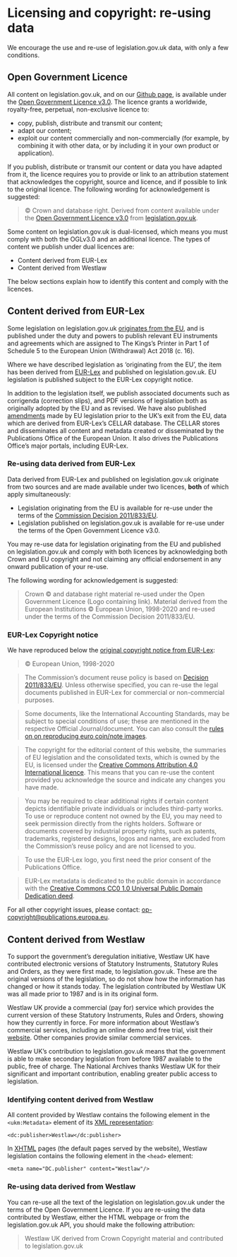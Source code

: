 # Licensing and copyright: re-using data

We encourage the use and re-use of legislation.gov.uk data, with only a few conditions. 

## Open Government Licence

All content on legislation.gov.uk, and on our [Github page](https://github.com/legislation), is available under the [Open Government Licence v3.0](https://www.nationalarchives.gov.uk/doc/open-government-licence/version/3/). The licence grants a worldwide, royalty-free, perpetual, non-exclusive licence to:

 * copy, publish, distribute and transmit our content;
 * adapt our content;
 * exploit our content commercially and non-commercially (for example, by combining it with other data, or by including it in your own product or application).

If you publish, distribute or transmit our content or data you have adapted from it, the licence requires you to provide or link to an attribution statement that acknowledges the copyright, source and licence, and if possible to link to the original licence. The following wording for acknowledgement is suggested:

 > © Crown and database right. Derived from content available under the [Open Government Licence v3.0](https://www.nationalarchives.gov.uk/doc/open-government-licence/version/3/) from [legislation.gov.uk](https://www.legislation.gov.uk).

Some content on legislation.gov.uk is dual-licensed, which means you must comply with both the OGLv3.0 and an additional licence. The types of content we publish under dual licences are:

 * Content derived from EUR-Lex
 * Content derived from Westlaw

The below sections explain how to identify this content and comply with the licences.

## Content derived from EUR-Lex

Some legislation on legislation.gov.uk [originates from the EU](https://www.legislation.gov.uk/eu-origin), and is published under the duty and powers to publish relevant EU instruments and agreements which are assigned to The Kings’s Printer in Part 1 of Schedule 5 to the European Union (Withdrawal) Act 2018 (c. 16).

Where we have described legislation as ‘originating from the EU’, the item has been derived from [EUR-Lex](https://eur-lex.europa.eu) and published on legislation.gov.uk. EU legislation is published subject to the EUR-Lex copyright notice.

In addition to the legislation itself, we publish associated documents such as corrigenda (correction slips), and PDF versions of legislation both as originally adopted by the EU and as revised. We have also published [amendments](model/effects.md) made by EU legislation prior to the UK’s exit from the EU, data which are derived from EUR-Lex’s CELLAR database. The CELLAR stores and disseminates all content and metadata created or disseminated by the Publications Office of the European Union. It also drives the Publications Office’s major portals, including EUR-Lex.

### Re-using data derived from EUR-Lex

Data derived from EUR-Lex and published on legislation.gov.uk originate from two sources and are made available under two licences, **both** of which apply simultaneously:

 * Legislation originating from the EU is available for re-use under the terms of the [Commission Decision 2011/833/EU](https://eur-lex.europa.eu/legal-content/EN/TXT/?uri=CELEX:32011D0833).
 * Legislation published on legislation.gov.uk is available for re-use under the terms of the Open Government Licence v3.0.

You may re-use data for legislation originating from the EU and published on legislation.gov.uk and comply with both licences by acknowledging both Crown and EU copyright and not claiming any official endorsement in any onward publication of your re-use.

The following wording for acknowledgement is suggested:

 > Crown © and database right material re-used under the Open Government Licence (Logo containing link). Material derived from the European Institutions © European Union, 1998-2020 and re-used under the terms of the Commission Decision 2011/833/EU.

### EUR-Lex Copyright notice

We have reproduced below the [original copyright notice from EUR-Lex](https://webarchive.nationalarchives.gov.uk/eu-exit/20201231140419/https://eur-lex.europa.eu/content/legal-notice/legal-notice.html#2.%20droits):

> © European Union, 1998-2020

> The Commission’s document reuse policy is based on [Decision 2011/833/EU](https://webarchive.nationalarchives.gov.uk/eu-exit/20201231140419mp_/https://eur-lex.europa.eu/legal-content/EN/TXT/?uri=CELEX:32011D0833). Unless otherwise specified, you can re-use the legal documents published in EUR-Lex for commercial or non-commercial purposes.

> Some documents, like the International Accounting Standards, may be subject to special conditions of use; these are mentioned in the respective Official Journal/document. You can also consult the [rules on on reproducing euro coin/note images](​​[https://webarchive.nationalarchives.gov.uk/eu-exit/20201231140419mp_/https://ec.europa.eu/info/business-economy-euro/euro-area/euro-coins-and-notes/copyright-and-reproduction-rules-euro-coins-and-notes_en#reproduction-rules-for-coins](https://webarchive.nationalarchives.gov.uk/eu-exit/20201231140419mp_/https://ec.europa.eu/info/business-economy-euro/euro-area/euro-coins-and-notes/copyright-and-reproduction-rules-euro-coins-and-notes_en#reproduction-rules-for-coins)).

> The copyright for the editorial content of this website, the summaries of EU legislation and the consolidated texts, which is owned by the EU, is licensed under the [Creative Commons Attribution 4.0 International licence​​](https://creativecommons.org/licenses/by/4.0/). This means that you can re-use the content provided you acknowledge the source and indicate any changes you have made.

> You may be required to clear additional rights if certain content depicts identifiable private individuals or includes third-party works. To use or reproduce content not owned by the EU, you may need to seek permission directly from the rights holders. Software or documents covered by industrial property rights, such as patents, trademarks, registered designs, logos and names, are excluded from the Commission’s reuse policy and are not licensed to you.

> To use the EUR-Lex logo, you first need the prior consent of the Publications Office.

> EUR-Lex metadata is dedicated to the public domain in accordance with the [Creative Commons CC0 1.0 Universal Public Domain Dedication deed​​](https://creativecommons.org/publicdomain/zero/1.0/).

For all other copyright issues, please contact: [op-copyright@publications.europa.eu](mailto:op-copyright@publications.europa.eu)​​.

## Content derived from Westlaw
 
To support the government’s deregulation initiative, Westlaw UK have contributed electronic versions of Statutory Instruments, Statutory Rules and Orders, as they were first made, to legislation.gov.uk. These are the original versions of the legislation, so do not show how the information has changed or how it stands today. The legislation contributed by Westlaw UK was all made prior to 1987 and is in its original form.

Westlaw UK provide a commercial (pay for) service which provides the current version of these Statutory Instruments, Rules and Orders, showing how they currently in force. For more information about Westlaw’s commercial services, including an online demo and free trial, visit their [website](https://uk.westlaw.com/). Other companies provide similar commercial services.

Westlaw UK’s contribution to legislation.gov.uk means that the government is able to make secondary legislation from before 1987 available to the public, free of charge. The National Archives thanks Westlaw UK for their significant and important contribution, enabling greater public access to legislation.

### Identifying content derived from Westlaw

All content provided by Westlaw contains the following element in the `<ukm:Metadata>` element of its [XML representation](formats/xml.md):

`<dc:publisher>Westlaw</dc:publisher>`

In [XHTML](formats/html.md) pages (the default pages served by the website), Westlaw legislation contains the following element in the `<head>` element:

`<meta name="DC.publisher" content="Westlaw"/>`

### Re-using data derived from Westlaw

You can re-use all the text of the legislation on legislation.gov.uk under the terms of the Open Government Licence. If you are re-using the data contributed by Westlaw, either the HTML webpage or from the legislation.gov.uk API, you should make the following attribution:

 > Westlaw UK derived from Crown Copyright material and contributed to legislation.gov.uk
